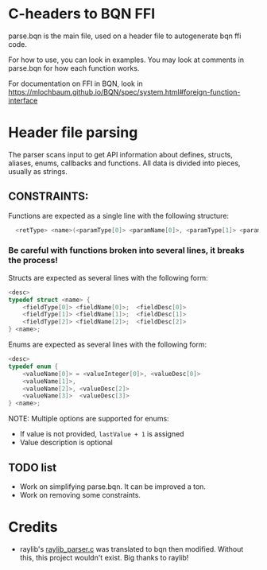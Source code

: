# C-headers to BQN FFI
parse.bqn is the main file, used on a header file to autogenerate bqn ffi code.

For how to use, you can look in examples. You may look at comments in parse.bqn for how each function works.

For documentation on FFI in BQN, look in https://mlochbaum.github.io/BQN/spec/system.html#foreign-function-interface

# Header file parsing
The parser scans input to get API information about defines, structs, aliases, enums, callbacks and functions.
All data is divided into pieces, usually as strings.

## CONSTRAINTS:
Functions are expected as a single line with the following structure:
```c
  <retType> <name>(<paramType[0]> <paramName[0]>, <paramType[1]> <paramName[1]>);  <desc>
```

### Be careful with functions broken into several lines, it breaks the process!
Structs are expected as several lines with the following form:
```c
<desc>
typedef struct <name> {
    <fieldType[0]> <fieldName[0]>;  <fieldDesc[0]>
    <fieldType[1]> <fieldName[1]>;  <fieldDesc[1]>
    <fieldType[2]> <fieldName[2]>;  <fieldDesc[2]>
} <name>;
```
Enums are expected as several lines with the following form:
```c
<desc>
typedef enum {
    <valueName[0]> = <valueInteger[0]>, <valueDesc[0]>
    <valueName[1]>,
    <valueName[2]>, <valueDesc[2]>
    <valueName[3]>  <valueDesc[3]>
} <name>;
```
NOTE: 
Multiple options are supported for enums:
- If value is not provided, `lastValue + 1` is assigned
- Value description is optional

## TODO list
- Work on simplifying parse.bqn. It can be improved a ton.
- Work on removing some constraints.

# Credits
- raylib's [raylib_parser.c](https://github.com/raysan5/raylib/blob/710e811b2768e573b3c1a9eb4883f7a552d3d101/parser/raylib_parser.c) was translated to bqn then modified. Without this, this project wouldn't exist. Big thanks to raylib!